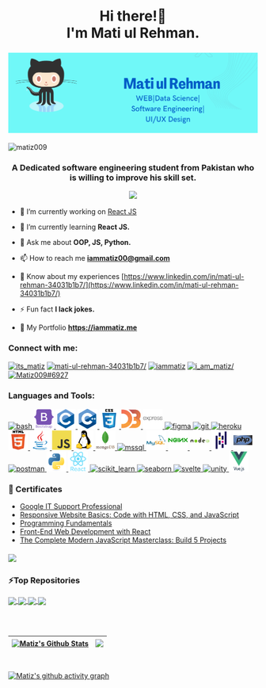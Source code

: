 <h1 align="center">Hi there!👋<br>I'm Mati ul Rehman.</h1>
<h3 align="center"><img src="Matiz_Cover.jpg"/></h3>

<p align="left"> <img src="https://komarev.com/ghpvc/?username=matiz009&label=Profile%20views&color=0e75b6&style=flat" alt="matiz009" /> </p>
<h3 align="center">A Dedicated software engineering student from Pakistan who is willing to improve his skill set.</h3>


<p align="center"><img src="https://github-profile-trophy.vercel.app/?username=Matiz009&theme=darkhub" /></p>

- 🔭 I’m currently working on [React JS](https://github.com/Matiz009/React-Learning)

- 🌱 I’m currently learning **React JS.**

- 💬 Ask me about **OOP, JS, Python.**

- 📫 How to reach me **iammatiz00@gmail.com**

- 📄 Know about my experiences [https://www.linkedin.com/in/mati-ul-rehman-34031b1b7/](https://www.linkedin.com/in/mati-ul-rehman-34031b1b7/)

- ⚡ Fun fact **I lack jokes.**

- :mag_right: My Portfolio **https://iammatiz.me**



<h3 align="left">Connect with me:</h3>
<p align="left">
<a href="https://twitter.com/its_matiz" target="blank"><img align="center" src="https://raw.githubusercontent.com/rahuldkjain/github-profile-readme-generator/master/src/images/icons/Social/twitter.svg" alt="its_matiz" height="30" width="40" /></a>
<a href="https://linkedin.com/in/mati-ul-rehman-34031b1b7/" target="blank"><img align="center" src="https://raw.githubusercontent.com/rahuldkjain/github-profile-readme-generator/master/src/images/icons/Social/linked-in-alt.svg" alt="mati-ul-rehman-34031b1b7/" height="30" width="40" /></a>
<a href="https://fb.com/iammatiz" target="blank"><img align="center" src="https://raw.githubusercontent.com/rahuldkjain/github-profile-readme-generator/master/src/images/icons/Social/facebook.svg" alt="iammatiz" height="30" width="40" /></a>
<a href="https://instagram.com/i_am_matiz/" target="blank"><img align="center" src="https://raw.githubusercontent.com/rahuldkjain/github-profile-readme-generator/master/src/images/icons/Social/instagram.svg" alt="i_am_matiz/" height="30" width="40" /></a>
<a href="https://discord.gg/Matiz009#6927" target="blank"><img align="center" src="https://raw.githubusercontent.com/rahuldkjain/github-profile-readme-generator/master/src/images/icons/Social/discord.svg" alt="Matiz009#6927" height="30" width="40" /></a>
</p>

</p>
<h3 align="left">Languages and Tools:</h3>
<p align="left"> <a href="https://www.gnu.org/software/bash/" target="_blank" rel="noreferrer"> <img src="https://www.vectorlogo.zone/logos/gnu_bash/gnu_bash-icon.svg" alt="bash" width="40" height="40"/> </a> <a href="https://getbootstrap.com" target="_blank" rel="noreferrer"> <img src="https://raw.githubusercontent.com/devicons/devicon/master/icons/bootstrap/bootstrap-plain-wordmark.svg" alt="bootstrap" width="40" height="40"/> </a> <a href="https://www.cprogramming.com/" target="_blank" rel="noreferrer"> <img src="https://raw.githubusercontent.com/devicons/devicon/master/icons/c/c-original.svg" alt="c" width="40" height="40"/> </a> <a href="https://www.w3schools.com/cpp/" target="_blank" rel="noreferrer"> <img src="https://raw.githubusercontent.com/devicons/devicon/master/icons/cplusplus/cplusplus-original.svg" alt="cplusplus" width="40" height="40"/> </a> <a href="https://www.w3schools.com/css/" target="_blank" rel="noreferrer"> <img src="https://raw.githubusercontent.com/devicons/devicon/master/icons/css3/css3-original-wordmark.svg" alt="css3" width="40" height="40"/> </a> <a href="https://d3js.org/" target="_blank" rel="noreferrer"> <img src="https://raw.githubusercontent.com/devicons/devicon/master/icons/d3js/d3js-original.svg" alt="d3js" width="40" height="40"/> </a> <a href="https://expressjs.com" target="_blank" rel="noreferrer"> <img src="https://raw.githubusercontent.com/devicons/devicon/master/icons/express/express-original-wordmark.svg" alt="express" width="40" height="40"/> </a> <a href="https://www.figma.com/" target="_blank" rel="noreferrer"> <img src="https://www.vectorlogo.zone/logos/figma/figma-icon.svg" alt="figma" width="40" height="40"/> </a> <a href="https://git-scm.com/" target="_blank" rel="noreferrer"> <img src="https://www.vectorlogo.zone/logos/git-scm/git-scm-icon.svg" alt="git" width="40" height="40"/> </a> <a href="https://heroku.com" target="_blank" rel="noreferrer"> <img src="https://www.vectorlogo.zone/logos/heroku/heroku-icon.svg" alt="heroku" width="40" height="40"/> </a> <a href="https://www.w3.org/html/" target="_blank" rel="noreferrer"> <img src="https://raw.githubusercontent.com/devicons/devicon/master/icons/html5/html5-original-wordmark.svg" alt="html5" width="40" height="40"/> </a> <a href="https://www.java.com" target="_blank" rel="noreferrer"> <img src="https://raw.githubusercontent.com/devicons/devicon/master/icons/java/java-original.svg" alt="java" width="40" height="40"/> </a> <a href="https://developer.mozilla.org/en-US/docs/Web/JavaScript" target="_blank" rel="noreferrer"> <img src="https://raw.githubusercontent.com/devicons/devicon/master/icons/javascript/javascript-original.svg" alt="javascript" width="40" height="40"/> </a> <a href="https://www.linux.org/" target="_blank" rel="noreferrer"> <img src="https://raw.githubusercontent.com/devicons/devicon/master/icons/linux/linux-original.svg" alt="linux" width="40" height="40"/> </a> <a href="https://www.mongodb.com/" target="_blank" rel="noreferrer"> <img src="https://raw.githubusercontent.com/devicons/devicon/master/icons/mongodb/mongodb-original-wordmark.svg" alt="mongodb" width="40" height="40"/> </a> <a href="https://www.microsoft.com/en-us/sql-server" target="_blank" rel="noreferrer"> <img src="https://www.svgrepo.com/show/303229/microsoft-sql-server-logo.svg" alt="mssql" width="40" height="40"/> </a> <a href="https://www.mysql.com/" target="_blank" rel="noreferrer"> <img src="https://raw.githubusercontent.com/devicons/devicon/master/icons/mysql/mysql-original-wordmark.svg" alt="mysql" width="40" height="40"/> </a> <a href="https://www.nginx.com" target="_blank" rel="noreferrer"> <img src="https://raw.githubusercontent.com/devicons/devicon/master/icons/nginx/nginx-original.svg" alt="nginx" width="40" height="40"/> </a> <a href="https://nodejs.org" target="_blank" rel="noreferrer"> <img src="https://raw.githubusercontent.com/devicons/devicon/master/icons/nodejs/nodejs-original-wordmark.svg" alt="nodejs" width="40" height="40"/> </a> <a href="https://pandas.pydata.org/" target="_blank" rel="noreferrer"> <img src="https://raw.githubusercontent.com/devicons/devicon/2ae2a900d2f041da66e950e4d48052658d850630/icons/pandas/pandas-original.svg" alt="pandas" width="40" height="40"/> </a> <a href="https://www.php.net" target="_blank" rel="noreferrer"> <img src="https://raw.githubusercontent.com/devicons/devicon/master/icons/php/php-original.svg" alt="php" width="40" height="40"/> </a> <a href="https://postman.com" target="_blank" rel="noreferrer"> <img src="https://www.vectorlogo.zone/logos/getpostman/getpostman-icon.svg" alt="postman" width="40" height="40"/> </a> <a href="https://www.python.org" target="_blank" rel="noreferrer"> <img src="https://raw.githubusercontent.com/devicons/devicon/master/icons/python/python-original.svg" alt="python" width="40" height="40"/> </a> <a href="https://reactjs.org/" target="_blank" rel="noreferrer"> <img src="https://raw.githubusercontent.com/devicons/devicon/master/icons/react/react-original-wordmark.svg" alt="react" width="40" height="40"/> </a> <a href="https://scikit-learn.org/" target="_blank" rel="noreferrer"> <img src="https://upload.wikimedia.org/wikipedia/commons/0/05/Scikit_learn_logo_small.svg" alt="scikit_learn" width="40" height="40"/> </a> <a href="https://seaborn.pydata.org/" target="_blank" rel="noreferrer"> <img src="https://seaborn.pydata.org/_images/logo-mark-lightbg.svg" alt="seaborn" width="40" height="40"/> </a> <a href="https://svelte.dev" target="_blank" rel="noreferrer"> <img src="https://upload.wikimedia.org/wikipedia/commons/1/1b/Svelte_Logo.svg" alt="svelte" width="40" height="40"/> </a> <a href="https://unity.com/" target="_blank" rel="noreferrer"> <img src="https://www.vectorlogo.zone/logos/unity3d/unity3d-icon.svg" alt="unity" width="40" height="40"/> </a> <a href="https://vuejs.org/" target="_blank" rel="noreferrer"> <img src="https://raw.githubusercontent.com/devicons/devicon/master/icons/vuejs/vuejs-original-wordmark.svg" alt="vuejs" width="40" height="40"/> </a> </p>

  ### 📜 Certificates
  - [Google IT Support Professional](https://www.coursera.org/account/accomplishments/certificate/XR2LGMFAP8VU)
  - [Responsive Website Basics: Code with HTML, CSS, and JavaScript](https://www.coursera.org/account/accomplishments/certificate/T6SJ9XANKWBJ)
  - [Programming Fundamentals](https://www.coursera.org/account/accomplishments/certificate/PFDHDWS7SDUA)
  - [Front-End Web Development with React](https://www.coursera.org/account/accomplishments/certificate/PVPTZC2L43AE)
  - [The Complete Modern JavaScript Masterclass: Build 5 Projects](https://www.udemy.com/certificate/UC-7a9b1002-6a4a-433e-8b01-f82d537f5771/)
 
 
 <h5>
 <img width="50%" src="https://github-readme-streak-stats.herokuapp.com/?user=Matiz009&show_icons=true&locale=en&layout=demo&theme=black-ice&hide_border=true" />
</h5>
  
   ### ⚡Top Repositories
   <a href="https://github.com/Matiz009/NLP-Processing">
   <img align="center"  src="https://github-readme-stats.vercel.app/api/pin/?username=Matiz009&repo=NLP-Processing&theme=react" />
   </a>
   <a href="https://github.com/Matiz009/https://github.com/Matiz009/CUI-Merit-Lists-and-Aggregate-Calculator">
   <img align="center"  src="https://github-readme-stats.vercel.app/api/pin/?username=Matiz009&repo=CUI-Merit-Lists-and-Aggregate-Calculator&theme=react" />
   </a>
   <a href="https://github.com/Matiz009/Chrome_Extension">
   <img align="center"  src="https://github-readme-stats.vercel.app/api/pin/?username=Matiz009&repo=Chrome_Extension&theme=react" />
   </a>
   <a href="https://github.com/Matiz009/Visualization-using-folium">
   <img align="center"  src="https://github-readme-stats.vercel.app/api/pin/?username=Matiz009&repo=Visualization-using-folium&theme=react" />
  </a>





<br><br>

| <a href="https://github-readme-stats.vercel.app/api?username=Matiz009&show_icons=true&theme=react&include_all_commits=true&count_private=true&hide_border=true"><img align="center" src="https://github-readme-stats.vercel.app/api?username=Matiz009&show_icons=true&theme=react&include_all_commits=true&count_private=true&hide_border=true" alt="Matiz's Github Stats" /></a> | <a href="https://github-readme-stats.vercel.app/api/top-langs/?username=Matiz009&layout=compact&langs_count=7&theme=react&hide_border=true"><img align="center" src="https://github-readme-stats.vercel.app/api/top-langs/?username=Matiz009&layout=compact&langs_count=7&theme=react&hide_border=true" /></a> |
| ------------- | ------------- |
<br>

[![Matiz's github activity graph](https://activity-graph.herokuapp.com/graph?username=Matiz009&theme=github)](https://github.com/Matiz009/github-readme-activity-graph)
